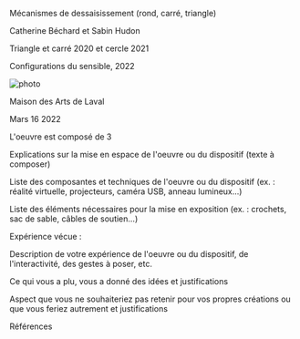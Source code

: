 Mécanismes de dessaisissement (rond, carré, triangle)

Catherine Béchard et Sabin Hudon

Triangle et carré 2020 et cercle 2021

Configurations du sensible, 2022

![photo]()

Maison des Arts de Laval

Mars 16 2022

L'oeuvre est composé de 3 

Explications sur la mise en espace de l'oeuvre ou du dispositif (texte à composer)

Liste des composantes et techniques de l'oeuvre ou du dispositif (ex. : réalité virtuelle, projecteurs, caméra USB, anneau lumineux...)

Liste des éléments nécessaires pour la mise en exposition (ex. : crochets, sac de sable, câbles de soutien...)

Expérience vécue :

Description de votre expérience de l'oeuvre ou du dispositif, de l'interactivité, des gestes à poser, etc.

Ce qui vous a plu, vous a donné des idées et justifications

Aspect que vous ne souhaiteriez pas retenir pour vos propres créations ou que vous feriez autrement et justifications

Références
